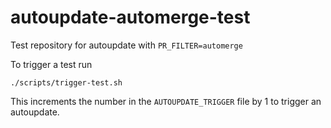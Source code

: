 # autoupdate-automerge-test
Test repository for autoupdate with `PR_FILTER=automerge`

To trigger a test run
```
./scripts/trigger-test.sh
```

This increments the number in the `AUTOUPDATE_TRIGGER` file by 1 to trigger an
autoupdate.
